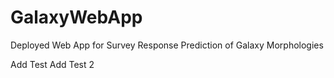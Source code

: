
# GalaxyWebApp
Deployed Web App for Survey Response Prediction of Galaxy Morphologies

Add Test
Add Test 2
